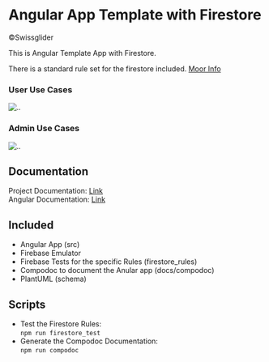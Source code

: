 # Angular App Template with Firestore
©Swissglider

This is Angular Template App with Firestore.  

There is a standard rule set for the firestore included. [Moor Info](https://github.com/swissglider/init-firestore-rules)

### User Use Cases
![..](http://www.plantuml.com/plantuml/proxy?cache=no&src=https://raw.githubusercontent.com/swissglider/init-firebase/master/schema/user_use_cases.wsd)

### Admin Use Cases
![..](http://www.plantuml.com/plantuml/proxy?cache=no&src=https://raw.githubusercontent.com/swissglider/init-firebase/master/schema/adm_use_cases.wsd)

## Documentation
Project Documentation: [Link](https://swissglider.github.io/angular_firestore_template/)  
Angular Documentation: [Link](https://swissglider.github.io/angular_firestore_template/compodoc/)

## Included
- Angular App (src)
- Firebase Emulator
- Firebase Tests for the specific Rules (firestore_rules)
- Compodoc to document the Anular app (docs/compodoc)
- PlantUML (schema)

## Scripts
- Test the Firestore Rules:  
   ``npm run firestore_test``
- Generate the Compodoc Documentation:  
  ``npm run compodoc``
